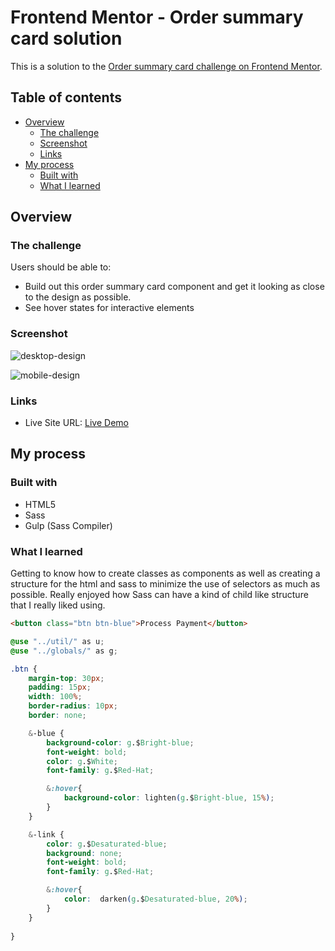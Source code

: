 # Frontend Mentor - Order summary card solution

This is a solution to the [Order summary card challenge on Frontend Mentor](https://www.frontendmentor.io/challenges/order-summary-component-QlPmajDUj).

## Table of contents

- [Overview](#overview)
  - [The challenge](#the-challenge)
  - [Screenshot](#screenshot)
  - [Links](#links)
- [My process](#my-process)
  - [Built with](#built-with)
  - [What I learned](#what-i-learned)

## Overview

### The challenge

Users should be able to:

- Build out this order summary card component and get it looking as close to the design as possible.
- See hover states for interactive elements

### Screenshot

![desktop-design](https://user-images.githubusercontent.com/58538880/138966012-aa6e5fe5-eadc-49f6-8c9a-60e1401945dd.jpg)

![mobile-design](https://user-images.githubusercontent.com/58538880/138966017-a7b37da6-4ea8-43bc-af69-465b1377dc4d.jpg)

### Links

- Live Site URL: [Live Demo](https://rluna15.github.io/order-summary-component/)

## My process

### Built with

- HTML5
- Sass
- Gulp (Sass Compiler)


### What I learned
Getting to know how to create classes as components as well as creating a structure for the html and sass to minimize the use of selectors as much as possible. Really enjoyed how Sass can have a kind of child like structure that I really liked using.

```html
<button class="btn btn-blue">Process Payment</button>
```

```css
@use "../util/" as u;
@use "../globals/" as g;

.btn {
    margin-top: 30px;
    padding: 15px;
    width: 100%;
    border-radius: 10px;
    border: none;

    &-blue {
        background-color: g.$Bright-blue;
        font-weight: bold;
        color: g.$White;
        font-family: g.$Red-Hat;

        &:hover{
            background-color: lighten(g.$Bright-blue, 15%);
        }
    }

    &-link {
        color: g.$Desaturated-blue;
        background: none;
        font-weight: bold;
        font-family: g.$Red-Hat;

        &:hover{
            color:  darken(g.$Desaturated-blue, 20%);
        }
    }
    
}
```
